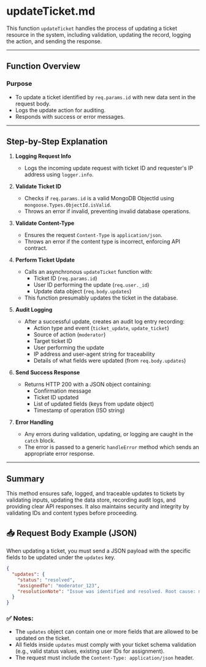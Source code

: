 # updateTicket.md

This function `updateTicket` handles the process of updating a ticket resource in the system, including validation, updating the record, logging the action, and sending the response.

---

## Function Overview

### Purpose
- To update a ticket identified by `req.params.id` with new data sent in the request body.
- Logs the update action for auditing.
- Responds with success or error messages.

---

## Step-by-Step Explanation

1. **Logging Request Info**
   - Logs the incoming update request with ticket ID and requester's IP address using `logger.info`.

2. **Validate Ticket ID**
   - Checks if `req.params.id` is a valid MongoDB ObjectId using `mongoose.Types.ObjectId.isValid`.
   - Throws an error if invalid, preventing invalid database operations.

3. **Validate Content-Type**
   - Ensures the request `Content-Type` is `application/json`.
   - Throws an error if the content type is incorrect, enforcing API contract.

4. **Perform Ticket Update**
   - Calls an asynchronous `updateTicket` function with:
     - Ticket ID (`req.params.id`)
     - User ID performing the update (`req.user._id`)
     - Update data object (`req.body.updates`)
   - This function presumably updates the ticket in the database.

5. **Audit Logging**
   - After a successful update, creates an audit log entry recording:
     - Action type and event (`ticket_update`, `update_ticket`)
     - Source of action (`moderator`)
     - Target ticket ID
     - User performing the update
     - IP address and user-agent string for traceability
     - Details of what fields were updated (from `req.body.updates`)

6. **Send Success Response**
   - Returns HTTP 200 with a JSON object containing:
     - Confirmation message
     - Ticket ID updated
     - List of updated fields (keys from update object)
     - Timestamp of operation (ISO string)

7. **Error Handling**
   - Any errors during validation, updating, or logging are caught in the `catch` block.
   - The error is passed to a generic `handleError` method which sends an appropriate error response.

---

## Summary

This method ensures safe, logged, and traceable updates to tickets by validating inputs, updating the data store, recording audit logs, and providing clear API responses. It also maintains security and integrity by validating IDs and content types before proceeding.


## 📥 Request Body Example (JSON)

When updating a ticket, you must send a JSON payload with the specific fields to be updated under the `updates` key.

```json
{
  "updates": {
    "status": "resolved",
    "assignedTo": "moderator_123",
    "resolutionNote": "Issue was identified and resolved. Root cause: misconfiguration."
  }
}
````

### ✅ Notes:

* The `updates` object can contain one or more fields that are allowed to be updated on the ticket.
* All fields inside `updates` must comply with your ticket schema validation (e.g., valid status values, existing user IDs for assignment).
* The request must include the `Content-Type: application/json` header.
